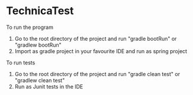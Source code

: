 # TechnicaTest

To run the program
1) Go to the root directory of the project and run "gradle bootRun" or "gradlew bootRun"
2) Import as gradle project in your favourite IDE and run as spring project

To run tests
1) Go to the root directory of the project and run "gradle clean test" or "gradlew clean test"
2) Run as Junit tests in the IDE


